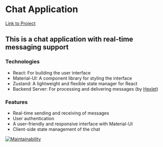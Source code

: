 # Chat Application

[Link to Project](https://chat-iv5i.onrender.com/)

## This is a chat application with real-time messaging support

### Technologies

- React: For building the user interface
- Material-UI: A component library for styling the interface
- Zustand: A lightweight and flexible state manager for React
- Backend Server: For processing and delivering messages (by [Hexlet](https://ru.hexlet.io/))

### Features

- Real-time sending and receiving of messages
- User authentication
- A user-friendly and responsive interface with Material-UI
- Client-side state management of the chat

[![Maintainability](https://api.codeclimate.com/v1/badges/a21e4019079fcfb9e124/maintainability)](https://codeclimate.com/github/bril95/Chat/maintainability)
